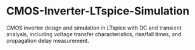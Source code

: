 # CMOS-Inverter-LTspice-Simulation
CMOS inverter design and simulation in LTspice with DC and transient analysis, including voltage transfer characteristics, rise/fall times, and propagation delay measurement.

